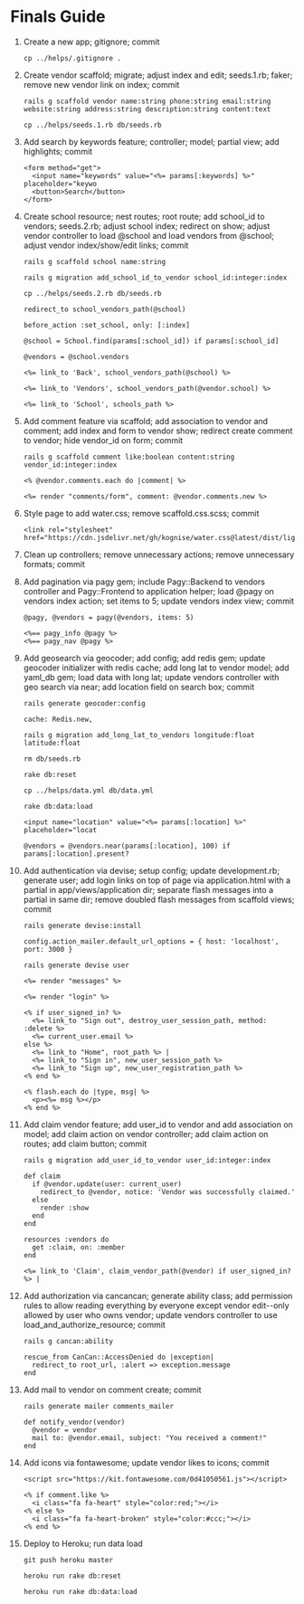 # Finals Guide

1. Create a new app; gitignore; commit

    ```
    cp ../helps/.gitignore .
    ```

2. Create vendor scaffold; migrate; adjust index and edit; seeds.1.rb; faker; remove new vendor link on index; commit

    ```
    rails g scaffold vendor name:string phone:string email:string website:string address:string description:string content:text
    ```

    ```
    cp ../helps/seeds.1.rb db/seeds.rb 
    ```

3. Add search by keywords feature; controller; model; partial view; add highlights; commit

    ```
    <form method="get">
      <input name="keywords" value="<%= params[:keywords] %>" placeholder="keywo
      <button>Search</button>
    </form>
    ```


4. Create school resource; nest routes; root route; add school_id to vendors; seeds.2.rb; adjust school index; redirect on show; adjust vendor controller to load @school and load vendors from @school; adjust vendor index/show/edit links; commit

    ```
    rails g scaffold school name:string
    ```

    ```
    rails g migration add_school_id_to_vendor school_id:integer:index
    ```

    ```
    cp ../helps/seeds.2.rb db/seeds.rb 
    ```

    ```
    redirect_to school_vendors_path(@school)
    ```

    ```
    before_action :set_school, only: [:index]
    ```

    ```
    @school = School.find(params[:school_id]) if params[:school_id] 
    ```

    ```
    @vendors = @school.vendors
    ```

    ```
    <%= link_to 'Back', school_vendors_path(@school) %>
    ```

    ```
    <%= link_to 'Vendors', school_vendors_path(@vendor.school) %>
    ```

    ```
    <%= link_to 'School', schools_path %>
    ```

4. Add comment feature via scaffold; add association to vendor and comment; add index and form to vendor show; redirect create comment to vendor; hide vendor_id on form; commit

    ```
    rails g scaffold comment like:boolean content:string vendor_id:integer:index
    ```

    ```
    <% @vendor.comments.each do |comment| %>
    ```

    ```
    <%= render "comments/form", comment: @vendor.comments.new %>
    ```

5. Style page to add water.css; remove scaffold.css.scss; commit

    ```
    <link rel="stylesheet" href="https://cdn.jsdelivr.net/gh/kognise/water.css@latest/dist/light.min.css">
    ```

6. Clean up controllers; remove unnecessary actions; remove unnecessary formats; commit

7. Add pagination via pagy gem; include Pagy::Backend to vendors controller and Pagy::Frontend to application helper; load @pagy on vendors index action; set items to 5; update vendors index view; commit

    ```
    @pagy, @vendors = pagy(@vendors, items: 5)
    ```

    ```
    <%== pagy_info @pagy %>
    <%== pagy_nav @pagy %>
    ```

8. Add geosearch via geocoder; add config; add redis gem; update geocoder initializer with redis cache; add long lat to vendor model; add yaml_db gem; load data with long lat; update vendors controller with geo search via near; add location field on search box; commit

    ```
    rails generate geocoder:config
    ```

    ```
    cache: Redis.new,
    ```

    ```
    rails g migration add_long_lat_to_vendors longitude:float latitude:float
    ```

    ```
    rm db/seeds.rb
    ```

    ```
    rake db:reset
    ```

    ```
    cp ../helps/data.yml db/data.yml
    ```

    ```
    rake db:data:load
    ```

    ```
    <input name="location" value="<%= params[:location] %>" placeholder="locat
    ```

    ```
    @vendors = @vendors.near(params[:location], 100) if params[:location].present?
    ```

9. Add authentication via devise; setup config; update development.rb; generate user; add login links on top of page via application.html with a partial in app/views/application dir; separate flash messages into a partial in same dir; remove doubled flash messages from scaffold views; commit

    ```
    rails generate devise:install
    ```

    ```
    config.action_mailer.default_url_options = { host: 'localhost', port: 3000 }
    ```

    ```
    rails generate devise user
    ```

    ```
    <%= render "messages" %>
    ```

    ```
    <%= render "login" %>
    ```

    ```
    <% if user_signed_in? %>
      <%= link_to "Sign out", destroy_user_session_path, method: :delete %>
      <%= current_user.email %>
    else %>
      <%= link_to "Home", root_path %> |
      <%= link_to "Sign in", new_user_session_path %>
      <%= link_to "Sign up", new_user_registration_path %>
    <% end %>
    ```

    ```
    <% flash.each do |type, msg| %>
      <p><%= msg %></p>
    <% end %>
    ```

10. Add claim vendor feature; add user_id to vendor and add association on model; add claim action on vendor controller; add claim action on routes; add claim button; commit

    ```
    rails g migration add_user_id_to_vendor user_id:integer:index
    ```

    ```
    def claim
      if @vendor.update(user: current_user)
        redirect_to @vendor, notice: 'Vendor was successfully claimed.'
      else
        render :show
      end
    end
    ```

    ```
    resources :vendors do
      get :claim, on: :member
    end
    ```

    ```
    <%= link_to 'Claim', claim_vendor_path(@vendor) if user_signed_in? %> |
    ```

11. Add authorization via cancancan; generate ability class; add permission rules to allow reading everything by everyone except vendor edit--only allowed by user who owns vendor; update vendors controller to use load_and_authorize_resource; commit

    ```
    rails g cancan:ability
    ```

    ```
    rescue_from CanCan::AccessDenied do |exception|
      redirect_to root_url, :alert => exception.message
    end
    ```

12. Add mail to vendor on comment create; commit

    ```
    rails generate mailer comments_mailer
    ```

    ```
    def notify_vendor(vendor)
      @vendor = vendor
      mail to: @vendor.email, subject: "You received a comment!"
    end
    ```

13. Add icons via fontawesome; update vendor likes to icons; commit

    ```
    <script src="https://kit.fontawesome.com/0d41050561.js"></script>
    ```

    ```
    <% if comment.like %>
      <i class="fa fa-heart" style="color:red;"></i>
    <% else %>
      <i class="fa fa-heart-broken" style="color:#ccc;"></i>
    <% end %>
    ```

14. Deploy to Heroku; run data load

    ```
    git push heroku master
    ```

    ```
    heroku run rake db:reset
    ```

    ```
    heroku run rake db:data:load
    ```

